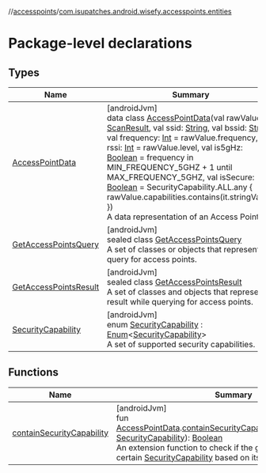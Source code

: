 //[accesspoints](../../index.md)/[com.isupatches.android.wisefy.accesspoints.entities](index.md)

# Package-level declarations

## Types

| Name | Summary |
|---|---|
| [AccessPointData](-access-point-data/index.md) | [androidJvm]<br>data class [AccessPointData](-access-point-data/index.md)(val rawValue: [ScanResult](https://developer.android.com/reference/kotlin/android/net/wifi/ScanResult.html), val ssid: [String](https://kotlinlang.org/api/latest/jvm/stdlib/kotlin/-string/index.html), val bssid: [String](https://kotlinlang.org/api/latest/jvm/stdlib/kotlin/-string/index.html), val frequency: [Int](https://kotlinlang.org/api/latest/jvm/stdlib/kotlin/-int/index.html) = rawValue.frequency, val rssi: [Int](https://kotlinlang.org/api/latest/jvm/stdlib/kotlin/-int/index.html) = rawValue.level, val is5gHz: [Boolean](https://kotlinlang.org/api/latest/jvm/stdlib/kotlin/-boolean/index.html) = frequency in MIN_FREQUENCY_5GHZ + 1 until MAX_FREQUENCY_5GHZ, val isSecure: [Boolean](https://kotlinlang.org/api/latest/jvm/stdlib/kotlin/-boolean/index.html) = SecurityCapability.ALL.any { rawValue.capabilities.contains(it.stringValue) })<br>A data representation of an Access Point. |
| [GetAccessPointsQuery](-get-access-points-query/index.md) | [androidJvm]<br>sealed class [GetAccessPointsQuery](-get-access-points-query/index.md)<br>A set of classes or objects that represent a query for access points. |
| [GetAccessPointsResult](-get-access-points-result/index.md) | [androidJvm]<br>sealed class [GetAccessPointsResult](-get-access-points-result/index.md)<br>A set of classes and objects that represent a result while querying for access points. |
| [SecurityCapability](-security-capability/index.md) | [androidJvm]<br>enum [SecurityCapability](-security-capability/index.md) : [Enum](https://kotlinlang.org/api/latest/jvm/stdlib/kotlin/-enum/index.html)&lt;[SecurityCapability](-security-capability/index.md)&gt; <br>A set of supported security capabilities. |

## Functions

| Name | Summary |
|---|---|
| [containSecurityCapability](contain-security-capability.md) | [androidJvm]<br>fun [AccessPointData](-access-point-data/index.md).[containSecurityCapability](contain-security-capability.md)(securityCapability: [SecurityCapability](-security-capability/index.md)): [Boolean](https://kotlinlang.org/api/latest/jvm/stdlib/kotlin/-boolean/index.html)<br>An extension function to check if the given access point has a certain [SecurityCapability](-security-capability/index.md) based on its rawValue. |
